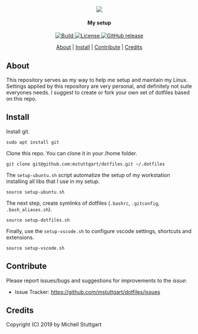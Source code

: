 <p align="center">
  <br>
  <a href="https://github.com/mstuttgart/dotfiles">
  <img src="https://emojipedia-us.s3.dualstack.us-west-1.amazonaws.com/thumbs/160/emojione/178/robot-face_1f916.png"></a>
</p>

<h4 align="center">My setup</h4>

<p align="center">
  <a href="https://travis-ci.org/mstuttgart/dotfiles">
    <img src="https://img.shields.io/travis/mstuttgart/dotfiles/master.svg?style=flat-square" alt="Build">
  </a>
  <a href="https://github.com/mstuttgart/dotfiles/blob/master/LICENSE">
    <img src="https://img.shields.io/github/license/mstuttgart/dotfiles.svg?style=flat-square" alt="License">
  </a>
 <a href="https://github.com/mstuttgart/dotfiles/releases">
   <img alt="GitHub release" src="https://img.shields.io/github/tag/mstuttgart/dotfiles.svg?style=flat-square">
 </a>
</p>

<p align="center">
  <a href="#about">About</a> |
  <a href="#install">Install</a> |
  <a href="#contribute">Contribute</a> |
  <a href="#credits">Credits</a>
</p>

## About

This repository serves as my way to help me setup and maintain my Linux. Settings applied by this repository are very personal, and definitely not suite everyones needs. I suggest to create or fork your own set of dotfiles based on this repo.

## Install

Install git.

```
sudo apt install git
```

Clone this repo. You can clone it in your /home folder.

```
git clone git@github.com:mstuttgart/dotfiles.git ~/.dotfiles
```

The `setup-ubuntu.sh` script automatize the setup of my workstation installing all libs that I use in my setup.

```
source setup-ubuntu.sh
```

The next step, create symlinks of dotfiles (`.bashrc`, `.gitconfig`, `.bash_aliases.sh`).

```
source setup-dotfiles.sh
```

Finally, use the `setup-vscode.sh` to configure vscode settings, shortcuts and extensions.

```
source setup-vscode.sh
```

## Contribute

Please report issues/bugs and suggestions for improvements to the _issue_:

- Issue Tracker: <https://github.com/mstuttgart/dotfiles/issues>

## Credits

Copyright (C) 2019 by Michell Stuttgart
